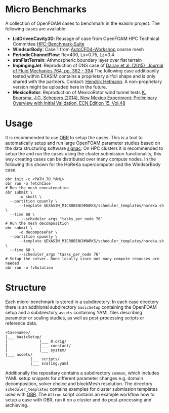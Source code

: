# Micro Benchmarks
A collection of OpenFOAM cases to benchmark in the exasim project.
The following cases are available:
* **LidDrivenCavity3D**: Reusage of case from OpenFOAM HPC Technical Committee [HPC-Benchmark-Suite](https://develop.openfoam.com/committees/hpc#openfoam-hpc-benchmark-suite)
* **WindsorBody**: Case 1 from [AutoCFD4-Workshop](https://autocfd.eng.ox.ac.uk/) coarse mesh 
* **PeriodicChannelFlow**: Re=400, Lx=0.75, Lz=0.4
* **atmFlatTerrain**: Athmospheric boundary layer over flat terrain
* **ImpingingJet**: Reproduction of DNS case of [Dairay et al. (2015), Journal of Fluid Mechanics 764, pp. 362 - 394](https://www.cambridge.org/core/journals/journal-of-fluid-mechanics/article/abs/direct-numerical-simulation-of-a-turbulent-jet-impinging-on-a-heated-wall/0286E7962BABF0CCE6FD2862BCAA57DF)
The following case additioanlly tested within EXASIM contains a proprietary airfoil shape and is only shared with the partners. Contact: [Hendrik Hetmann](mailto:hendrik.hetmann@upstream-cfd.com). A non-proprietary version might be uploaded here in the future.
* **MexicoRotor**: Reproduction of MexicoRotor wind tunnel tests [K. Boorsma, J.G. Schepers (2014), New Mexico Experiment: Preliminary Overview with Initial Validation, ECN Edition 15, Vol.48](https://publications.tno.nl/publication/34629288/1z9HK6/e14048.pdf)

# Usage
It is recommended to use [OBR](https://github.com/hpsim/OBR) to setup the cases. This is a tool to automatically setup and run large OpenFOAM parameter studies based on the data structuring software [signac](https://docs.signac.io/en/latest/projects.html). On HPC clusters it is recommended to setup the and run the cases using the cluster submission functionality, this way creating cases can be distributed over many compute nodes. In the following this shown for the HoReKa supercomputer and the WindsorBody case.

    obr init -c <PATH_TO_YAML>
    obr run -o fetchCase
    # Run the mesh concatenation
    obr submit \
          -o shell \
	  --partition cpuonly \
          --template $EXASIM_MICROBENCHMARKS/scheduler_templates/horeka.sh \
	  --time 60 \
           --scheduler_args "tasks_per_node 76"
    # Run the mesh decomposition
    obr submit \
          -o decomposePar \
	  --partition cpuonly \
          --template $EXASIM_MICROBENCHMARKS/scheduler_templates/horeka.sh \
	  --time 60 \
          --scheduler_args "tasks_per_node 76"
    # Setup the solver. Done locally since not many compute resouces are needed
    obr run -o fvSolution 


# Structure
Each micro-benchmark is stored in a subdirectory. In each case directory there is an additional subdirectory `basicSetup` containing the OpenFOAM setup and a subdirectory `assets` containing YAML files describing parameter or scaling studies, as well as post-processing scripts or reference data.

    <Casename>/
    |___ basicSetup/
    |              |___ 0.orig/
    |              |___ constant/
    |              |___ system/
    |___ assets/
               |___ scripts/
               |___ scaling.yaml

Additionally the repositary contains a subdirectory `common`, which includes YAML setup snippets for different parameter changes e.g. domain decomposition, solver choice and blockMesh resolution.
The directory `scheduler_templates` contains examples for cluster submission templates used with [OBR](https://github.com/hpsim/OBR).
The `Allrun` script contains an example workflow how to setup a case with OBR, run it on a cluster and do post-processing and archieving. 


